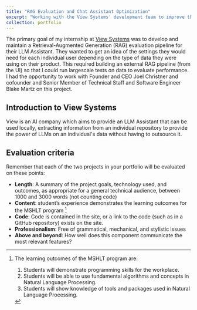 ```yaml
---
title: "RAG Evaluation and Chat Assistant Optimization"
excerpt: "Working with the View Systems' development team to improve their retrieval pipeline and optimize thier chat assistant.<br/><br/><img src='/images/500x300.png'>"
collection: portfolio
---
```


The primary goal of my internship at [View Systems](https://www.view.io) was to develop and maintain a Retrieval-Augmented Generation (RAG) evaluation pipeline for their LLM Assistant. They wanted to get an idea of the settings they would need for each individual user depending on the type of data they were using on their product. This required building an external RAG pipeline (from the UI) so that I could run largescale tests on data to evaluate performance. I had the opportunity to work with Founder and CEO Joel Christner and cofounder and Senior Member of Technical Staff and Software Engineer Blake Martz on this project.

## Introduction to View Systems

View is an AI company which aims to provide an LLM Assistant that can be used locally, extracting information from an individual repository to provide the power of LLMs on an individual's data without having to outsource it.

## Evaluation criteria
Remember that each of the two projects in your portfolio will be evaluated on these points:

* **Length**: A summary of the project goals, technology used, and outcomes, as appropriate for a general technical audience, between 1000 and 3000 words (not counting code)
* **Content**: student’s experience demonstrates the learning outcomes for the MSHLT program [^note]
* **Code**: Code is contained in the site, or a link to the code (such as in a GitHub repository) exists on the site.
* **Professionalism**: Free of grammatical, mechanical, and stylistic issues
* **Above and beyond**: How well does this component communicate the most relevant features?

[^note]: The learning outcomes of the MSHLT program are:
    
    1. Students will demonstrate programming skills for the workplace.
    2. Students will be able to use fundamental algorithms and concepts in Natural Language Processing.
    3. Students will show knowledge of tools and packages used in Natural Language Processing.
